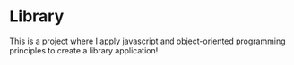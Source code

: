 # Library
This is a project where I apply javascript and object-oriented programming principles to create a library application! 